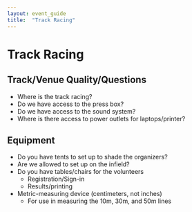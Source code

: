 ```yaml
---
layout: event_guide
title:  "Track Racing"
---
```


# Track Racing

## Track/Venue Quality/Questions

* Where is the track racing?
* Do we have access to the press box?
* Do we have access to the sound system?
* Where is there access to power outlets for laptops/printer?

## Equipment

* Do you have tents to set up to shade the organizers?
* Are we allowed to set up on the infield?
* Do you have tables/chairs for the volunteers
  * Registration/Sign-in
  * Results/printing
* Metric-measuring device (centimeters, not inches)
  * For use in measuring the 10m, 30m, and 50m lines
